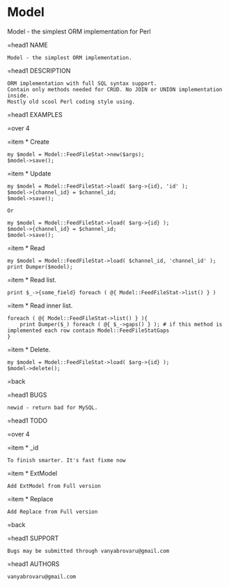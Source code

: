 # Model
Model - the simplest ORM implementation for Perl

=head1 NAME

	Model - the simplest ORM implementation.

=head1 DESCRIPTION

	ORM implementation with full SQL syntax support.
	Contain only methods needed for CRUD. No JOIN or UNION implementation inside.
	Mostly old scool Perl coding style using.

=head1 EXAMPLES

=over 4

=item * Create

	my $model = Model::FeedFileStat->new($args);
	$model->save();

=item * Update

	my $model = Model::FeedFileStat->load( $arg->{id}, 'id' );
	$model->{channel_id} = $channel_id;
	$model->save();
	
	Or
	
	my $model = Model::FeedFileStat->load( $arg->{id} );
	$model->{channel_id} = $channel_id;
	$model->save();

=item * Read

	my $model = Model::FeedFileStat->load( $channel_id, 'channel_id' );
	print Dumper($model);
	
=item * Read list.

	print $_->{some_field} foreach ( @{ Model::FeedFileStat->list() } )
	
=item * Read inner list.

	foreach ( @{ Model::FeedFileStat->list() } ){ 
		print Dumper($_) foreach ( @{ $_->gaps() } ); # if this method is implemented each row contain Model::FeedFileStatGaps
	}
	
=item * Delete.

	my $model = Model::FeedFileStat->load( $arg->{id} );
	$model->delete();
	
=back

=head1 BUGS

    newid - return bad for MySQL.
	
=head1 TODO

=over 4

=item * _id 

	To finish smarter. It's fast fixme now

=item * ExtModel
	
	Add ExtModel from Full version
	
=item * Replace
	
	Add Replace from Full version
	
=back

=head1 SUPPORT

	Bugs may be submitted through vanyabrovaru@gmail.com

=head1 AUTHORS

	vanyabrovaru@gmail.com
